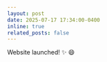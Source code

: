 ```yaml
---
layout: post
date: 2025-07-17 17:34:00-0400
inline: true
related_posts: false
---
```


Website launched! :sparkles: :smile:
